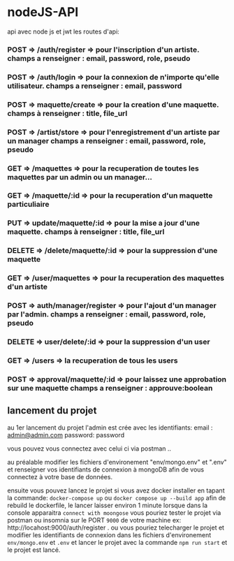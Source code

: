 # nodeJS-API
api avec node js et jwt 
les routes d'api: 

### POST =>  /auth/register => pour l'inscription d'un artiste.  champs a renseigner : email, password, role, pseudo

### POST => /auth/login => pour la connexion de n'importe qu'elle utilisateur. champs a renseigner : email, password

### POST => maquette/create => pour la creation d'une maquette. champs à renseigner : title, file_url

### POST => /artist/store => pour l'enregistrement d'un artiste par un manager champs a renseigner : email, password, role, pseudo

### GET => /maquettes => pour la recuperation de toutes les maquettes par un admin ou un manager...

### GET => /maquette/:id => pour la recuperation d'un maquette particuliaire

### PUT => update/maquette/:id => pour la mise a jour d'une maquette. champs à renseigner : title, file_url

### DELETE => /delete/maquette/:id => pour la suppression d'une maquette 

### GET => /user/maquettes => pour la recuperation des maquettes d'un artiste

### POST => auth/manager/register => pour l'ajout d'un manager par l'admin.  champs a renseigner : email, password, role, pseudo

### DELETE => user/delete/:id => pour la suppression d'un user 

### GET => /users => la recuperation de tous les users

### POST => approval/maquette/:id => pour laissez une approbation sur une maquette  champs a renseigner : approuve:boolean


## lancement du projet
au 1er lancement du projet l'admin est crée avec les identifiants: 
email : admin@admin.com
password: password

vous pouvez vous connectez avec celui ci via postman ..


au préalable  modifier les fichiers d'environement "env/mongo.env" et ".env" et renseigner vos identifiants de connexion à mongoDB afin de vous connectez à votre base de données.

ensuite vous pouvez lancez le projet si vous avez docker installer  en tapant la commande:
 `docker-compose up` ou `docker compose up --build app` afin de rebuild le dockerfile, le lancer laisser environ 1 minute lorsque dans la console apparaitra `connect with moongose` vous pouriez tester le projet via postman ou insomnia sur le PORT `9000` de votre machine ex:
 http://locahost:9000/auth/register . 
 ou 
 vous pouriez telecharger le projet et modifier les identifiants de connexion dans les fichiers d'environement `env/mongo.env` et `.env` et lancer le projet avec la commande `npm run start` et le projet est lancé. 


